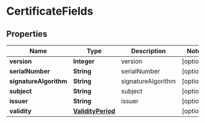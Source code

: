 
# CertificateFields

## Properties
Name | Type | Description | Notes
------------ | ------------- | ------------- | -------------
**version** | **Integer** | version |  [optional]
**serialNumber** | **String** | serialNumber |  [optional]
**signatureAlgorithm** | **String** | signatureAlgorithm |  [optional]
**subject** | **String** | subject |  [optional]
**issuer** | **String** | issuer |  [optional]
**validity** | [**ValidityPeriod**](ValidityPeriod.md) |  |  [optional]



